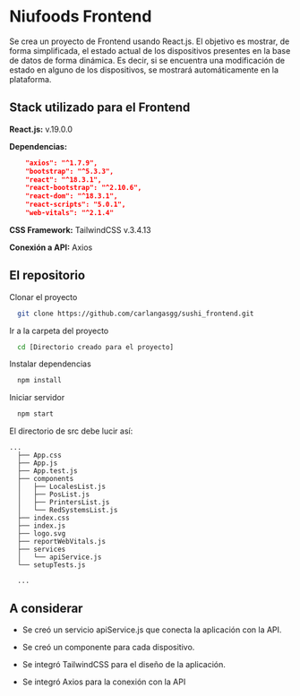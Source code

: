
# Niufoods Frontend

Se crea un proyecto de Frontend usando React.js. El objetivo es mostrar, de forma simplificada, el estado actual de los dispositivos presentes en la base de datos de forma dinámica. Es decir, si se encuentra una modificación de estado en alguno de los dispositivos, se mostrará automáticamente en la plataforma.

## Stack utilizado para el Frontend

**React.js:** v.19.0.0

**Dependencias:** 
```json
    "axios": "^1.7.9",
    "bootstrap": "^5.3.3",
    "react": "^18.3.1",
    "react-bootstrap": "^2.10.6",
    "react-dom": "^18.3.1",
    "react-scripts": "5.0.1",
    "web-vitals": "^2.1.4"
```

**CSS Framework:** TailwindCSS v.3.4.13

**Conexión a API:** Axios

## El repositorio

Clonar el proyecto

```bash
  git clone https://github.com/carlangasgg/sushi_frontend.git
```

Ir a la carpeta del proyecto

```bash
  cd [Directorio creado para el proyecto]
```
Instalar dependencias

```bash
  npm install
```

Iniciar servidor
```bash
  npm start
```

El directorio de src debe lucir así:

```
...
  ├── App.css
  ├── App.js
  ├── App.test.js
  ├── components
  │   ├── LocalesList.js
  │   ├── PosList.js
  │   ├── PrintersList.js
  │   └── RedSystemsList.js
  ├── index.css
  ├── index.js
  ├── logo.svg
  ├── reportWebVitals.js
  ├── services
  │   └── apiService.js
  └── setupTests.js

  ...
```

## A considerar

- Se creó un servicio apiService.js que conecta la aplicación con la API.

- Se creó un componente para cada dispositivo.

- Se integró TailwindCSS para el diseño de la aplicación.

- Se integró Axios para la conexión con la API
